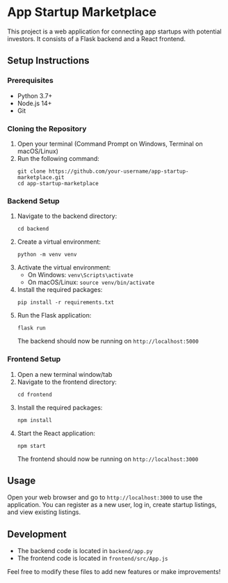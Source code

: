 # App Startup Marketplace

This project is a web application for connecting app startups with potential investors. It consists of a Flask backend and a React frontend.

## Setup Instructions

### Prerequisites
- Python 3.7+
- Node.js 14+
- Git

### Cloning the Repository
1. Open your terminal (Command Prompt on Windows, Terminal on macOS/Linux)
2. Run the following command:
   ```
   git clone https://github.com/your-username/app-startup-marketplace.git
   cd app-startup-marketplace
   ```

### Backend Setup
1. Navigate to the backend directory:
   ```
   cd backend
   ```
2. Create a virtual environment:
   ```
   python -m venv venv
   ```
3. Activate the virtual environment:
   - On Windows: `venv\Scripts\activate`
   - On macOS/Linux: `source venv/bin/activate`
4. Install the required packages:
   ```
   pip install -r requirements.txt
   ```
5. Run the Flask application:
   ```
   flask run
   ```
   The backend should now be running on `http://localhost:5000`

### Frontend Setup
1. Open a new terminal window/tab
2. Navigate to the frontend directory:
   ```
   cd frontend
   ```
3. Install the required packages:
   ```
   npm install
   ```
4. Start the React application:
   ```
   npm start
   ```
   The frontend should now be running on `http://localhost:3000`

## Usage
Open your web browser and go to `http://localhost:3000` to use the application. You can register as a new user, log in, create startup listings, and view existing listings.

## Development
- The backend code is located in `backend/app.py`
- The frontend code is located in `frontend/src/App.js`

Feel free to modify these files to add new features or make improvements!
